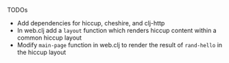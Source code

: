 TODOs

* Add dependencies for hiccup, cheshire, and clj-http
* In web.clj add a `layout` function which renders hiccup content within a common hiccup layout
* Modify `main-page` function in web.clj to render the result of `rand-hello` in the hiccup layout
